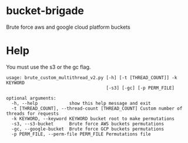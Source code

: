 # bucket-brigade
Brute force aws and google cloud platform buckets

# Help
You must use the s3 or the gc flag.
```
usage: brute_custom_multithread_v2.py [-h] [-t [THREAD_COUNT]] -k KEYWORD
                                      [-s3] [-gc] [-p PERM_FILE]
                                      
optional arguments:
  -h, --help            show this help message and exit
  -t [THREAD_COUNT], --thread-count [THREAD_COUNT] Custom number of threads for requests
  -k KEYWORD, --keyword KEYWORD bucket root to make permutations
  -s3, --s3-bucket      Brute force AWS buckets permutations
  -gc, --google-bucket  Brute force GCP buckets permutations
  -p PERM_FILE, --perm-file PERM_FILE Permutations file
```
